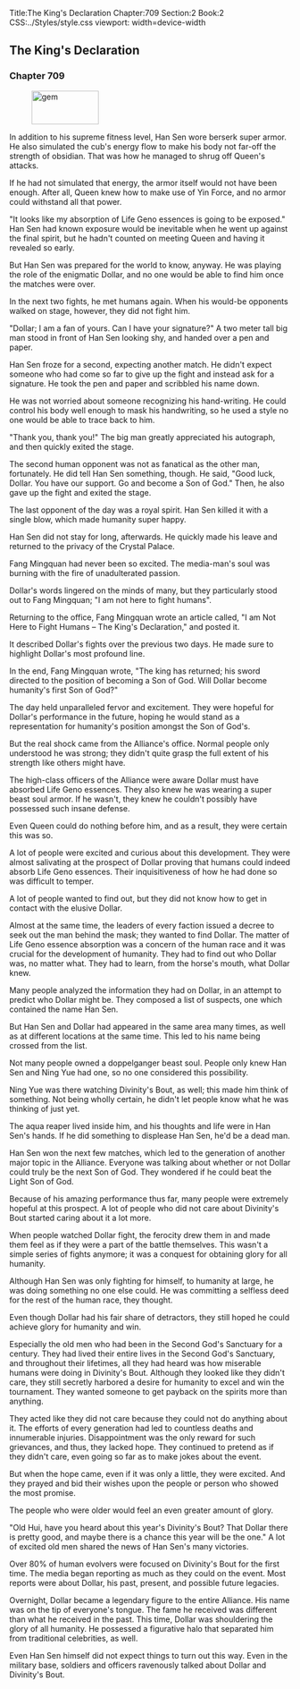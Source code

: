 Title:The King's Declaration 
Chapter:709 
Section:2 
Book:2 
CSS:../Styles/style.css 
viewport: width=device-width
  
## The King's Declaration
### Chapter 709
  
<figure>
	<img src="../Images/gem.gif" alt="gem" id="gem" width="120" height="60" />
</figure>
  

  
In addition to his supreme fitness level, Han Sen wore berserk super armor. He also simulated the cub's energy flow to make his body not far-off the strength of obsidian. That was how he managed to shrug off Queen's attacks.

If he had not simulated that energy, the armor itself would not have been enough. After all, Queen knew how to make use of Yin Force, and no armor could withstand all that power.

"It looks like my absorption of Life Geno essences is going to be exposed." Han Sen had known exposure would be inevitable when he went up against the final spirit, but he hadn't counted on meeting Queen and having it revealed so early.

But Han Sen was prepared for the world to know, anyway. He was playing the role of the enigmatic Dollar, and no one would be able to find him once the matches were over.

In the next two fights, he met humans again. When his would-be opponents walked on stage, however, they did not fight him.

"Dollar; I am a fan of yours. Can I have your signature?" A two meter tall big man stood in front of Han Sen looking shy, and handed over a pen and paper.

Han Sen froze for a second, expecting another match. He didn't expect someone who had come so far to give up the fight and instead ask for a signature. He took the pen and paper and scribbled his name down.

He was not worried about someone recognizing his hand-writing. He could control his body well enough to mask his handwriting, so he used a style no one would be able to trace back to him.

"Thank you, thank you!" The big man greatly appreciated his autograph, and then quickly exited the stage.

The second human opponent was not as fanatical as the other man, fortunately. He did tell Han Sen something, though. He said, "Good luck, Dollar. You have our support. Go and become a Son of God." Then, he also gave up the fight and exited the stage.

The last opponent of the day was a royal spirit. Han Sen killed it with a single blow, which made humanity super happy.

Han Sen did not stay for long, afterwards. He quickly made his leave and returned to the privacy of the Crystal Palace.

Fang Mingquan had never been so excited. The media-man's soul was burning with the fire of unadulterated passion.

Dollar's words lingered on the minds of many, but they particularly stood out to Fang Mingquan; "I am not here to fight humans".

Returning to the office, Fang Mingquan wrote an article called, "I am Not Here to Fight Humans – The King's Declaration," and posted it.

It described Dollar's fights over the previous two days. He made sure to highlight Dollar's most profound line.

In the end, Fang Mingquan wrote, "The king has returned; his sword directed to the position of becoming a Son of God. Will Dollar become humanity's first Son of God?"

The day held unparalleled fervor and excitement. They were hopeful for Dollar's performance in the future, hoping he would stand as a representation for humanity's position amongst the Son of God's.

But the real shock came from the Alliance's office. Normal people only understood he was strong; they didn't quite grasp the full extent of his strength like others might have.

The high-class officers of the Alliance were aware Dollar must have absorbed Life Geno essences. They also knew he was wearing a super beast soul armor. If he wasn't, they knew he couldn't possibly have possessed such insane defense.

Even Queen could do nothing before him, and as a result, they were certain this was so.

A lot of people were excited and curious about this development. They were almost salivating at the prospect of Dollar proving that humans could indeed absorb Life Geno essences. Their inquisitiveness of how he had done so was difficult to temper.

A lot of people wanted to find out, but they did not know how to get in contact with the elusive Dollar.

Almost at the same time, the leaders of every faction issued a decree to seek out the man behind the mask; they wanted to find Dollar. The matter of Life Geno essence absorption was a concern of the human race and it was crucial for the development of humanity. They had to find out who Dollar was, no matter what. They had to learn, from the horse's mouth, what Dollar knew.

Many people analyzed the information they had on Dollar, in an attempt to predict who Dollar might be. They composed a list of suspects, one which contained the name Han Sen.

But Han Sen and Dollar had appeared in the same area many times, as well as at different locations at the same time. This led to his name being crossed from the list.

Not many people owned a doppelganger beast soul. People only knew Han Sen and Ning Yue had one, so no one considered this possibility.

Ning Yue was there watching Divinity's Bout, as well; this made him think of something. Not being wholly certain, he didn't let people know what he was thinking of just yet.

The aqua reaper lived inside him, and his thoughts and life were in Han Sen's hands. If he did something to displease Han Sen, he'd be a dead man.

Han Sen won the next few matches, which led to the generation of another major topic in the Alliance. Everyone was talking about whether or not Dollar could truly be the next Son of God. They wondered if he could beat the Light Son of God.

Because of his amazing performance thus far, many people were extremely hopeful at this prospect. A lot of people who did not care about Divinity's Bout started caring about it a lot more.

When people watched Dollar fight, the ferocity drew them in and made them feel as if they were a part of the battle themselves. This wasn't a simple series of fights anymore; it was a conquest for obtaining glory for all humanity.

Although Han Sen was only fighting for himself, to humanity at large, he was doing something no one else could. He was committing a selfless deed for the rest of the human race, they thought.

Even though Dollar had his fair share of detractors, they still hoped he could achieve glory for humanity and win.

Especially the old men who had been in the Second God's Sanctuary for a century. They had lived their entire lives in the Second God's Sanctuary, and throughout their lifetimes, all they had heard was how miserable humans were doing in Divinity's Bout. Although they looked like they didn't care, they still secretly harbored a desire for humanity to excel and win the tournament. They wanted someone to get payback on the spirits more than anything.

They acted like they did not care because they could not do anything about it. The efforts of every generation had led to countless deaths and innumerable injuries. Disappointment was the only reward for such grievances, and thus, they lacked hope. They continued to pretend as if they didn't care, even going so far as to make jokes about the event.

But when the hope came, even if it was only a little, they were excited. And they prayed and bid their wishes upon the people or person who showed the most promise.

The people who were older would feel an even greater amount of glory.

"Old Hui, have you heard about this year's Divinity's Bout? That Dollar there is pretty good, and maybe there is a chance this year will be the one." A lot of excited old men shared the news of Han Sen's many victories.

Over 80% of human evolvers were focused on Divinity's Bout for the first time. The media began reporting as much as they could on the event. Most reports were about Dollar, his past, present, and possible future legacies.

Overnight, Dollar became a legendary figure to the entire Alliance. His name was on the tip of everyone's tongue. The fame he received was different than what he received in the past. This time, Dollar was shouldering the glory of all humanity. He possessed a figurative halo that separated him from traditional celebrities, as well.

Even Han Sen himself did not expect things to turn out this way. Even in the military base, soldiers and officers ravenously talked about Dollar and Divinity's Bout.